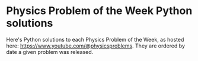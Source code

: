 # Physics Problem of the Week Python solutions

Here's Python solutions to each Physics Problem of the Week, as hosted here: https://www.youtube.com/@physicsproblems. They are ordered by date a given problem was released.
